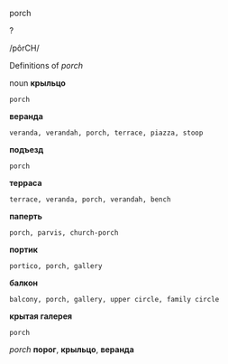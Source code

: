 porch

?

/pôrCH/

Definitions of _porch_

noun
**крыльцо**

    porch
**веранда**

    veranda, verandah, porch, terrace, piazza, stoop
**подъезд**

    porch
**терраса**

    terrace, veranda, porch, verandah, bench
**паперть**

    porch, parvis, church-porch
**портик**

    portico, porch, gallery
**балкон**

    balcony, porch, gallery, upper circle, family circle
**крытая галерея**

    porch

_porch_
**порог**, **крыльцо**, **веранда**